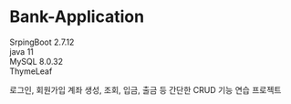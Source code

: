 # Bank-Application

SrpingBoot 2.7.12 <br>
java 11 <br>
MySQL 8.0.32 <br>
ThymeLeaf

로그인, 회원가입
계좌 생성, 조회, 입금, 출금 등 간단한 CRUD 기능 연습 프로젝트
